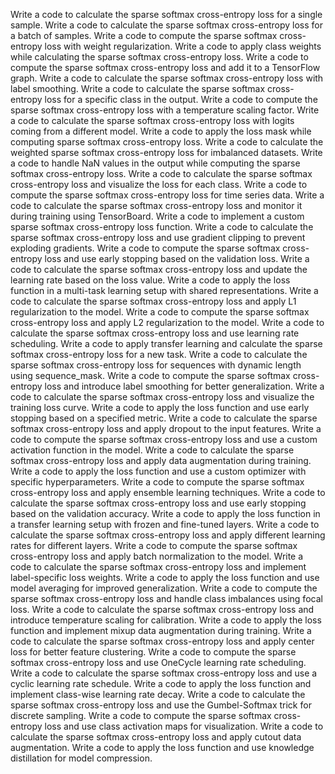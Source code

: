 Write a code to calculate the sparse softmax cross-entropy loss for a single sample.
Write a code to calculate the sparse softmax cross-entropy loss for a batch of samples.
Write a code to compute the sparse softmax cross-entropy loss with weight regularization.
Write a code to apply class weights while calculating the sparse softmax cross-entropy loss.
Write a code to compute the sparse softmax cross-entropy loss and add it to a TensorFlow graph.
Write a code to calculate the sparse softmax cross-entropy loss with label smoothing.
Write a code to calculate the sparse softmax cross-entropy loss for a specific class in the output.
Write a code to compute the sparse softmax cross-entropy loss with a temperature scaling factor.
Write a code to calculate the sparse softmax cross-entropy loss with logits coming from a different model.
Write a code to apply the loss mask while computing sparse softmax cross-entropy loss.
Write a code to calculate the weighted sparse softmax cross-entropy loss for imbalanced datasets.
Write a code to handle NaN values in the output while computing the sparse softmax cross-entropy loss.
Write a code to calculate the sparse softmax cross-entropy loss and visualize the loss for each class.
Write a code to compute the sparse softmax cross-entropy loss for time series data.
Write a code to calculate the sparse softmax cross-entropy loss and monitor it during training using TensorBoard.
Write a code to implement a custom sparse softmax cross-entropy loss function.
Write a code to calculate the sparse softmax cross-entropy loss and use gradient clipping to prevent exploding gradients.
Write a code to compute the sparse softmax cross-entropy loss and use early stopping based on the validation loss.
Write a code to calculate the sparse softmax cross-entropy loss and update the learning rate based on the loss value.
Write a code to apply the loss function in a multi-task learning setup with shared representations.
Write a code to calculate the sparse softmax cross-entropy loss and apply L1 regularization to the model.
Write a code to compute the sparse softmax cross-entropy loss and apply L2 regularization to the model.
Write a code to calculate the sparse softmax cross-entropy loss and use learning rate scheduling.
Write a code to apply transfer learning and calculate the sparse softmax cross-entropy loss for a new task.
Write a code to calculate the sparse softmax cross-entropy loss for sequences with dynamic length using sequence_mask.
Write a code to compute the sparse softmax cross-entropy loss and introduce label smoothing for better generalization.
Write a code to calculate the sparse softmax cross-entropy loss and visualize the training loss curve.
Write a code to apply the loss function and use early stopping based on a specified metric.
Write a code to calculate the sparse softmax cross-entropy loss and apply dropout to the input features.
Write a code to compute the sparse softmax cross-entropy loss and use a custom activation function in the model.
Write a code to calculate the sparse softmax cross-entropy loss and apply data augmentation during training.
Write a code to apply the loss function and use a custom optimizer with specific hyperparameters.
Write a code to compute the sparse softmax cross-entropy loss and apply ensemble learning techniques.
Write a code to calculate the sparse softmax cross-entropy loss and use early stopping based on the validation accuracy.
Write a code to apply the loss function in a transfer learning setup with frozen and fine-tuned layers.
Write a code to calculate the sparse softmax cross-entropy loss and apply different learning rates for different layers.
Write a code to compute the sparse softmax cross-entropy loss and apply batch normalization to the model.
Write a code to calculate the sparse softmax cross-entropy loss and implement label-specific loss weights.
Write a code to apply the loss function and use model averaging for improved generalization.
Write a code to compute the sparse softmax cross-entropy loss and handle class imbalances using focal loss.
Write a code to calculate the sparse softmax cross-entropy loss and introduce temperature scaling for calibration.
Write a code to apply the loss function and implement mixup data augmentation during training.
Write a code to calculate the sparse softmax cross-entropy loss and apply center loss for better feature clustering.
Write a code to compute the sparse softmax cross-entropy loss and use OneCycle learning rate scheduling.
Write a code to calculate the sparse softmax cross-entropy loss and use a cyclic learning rate schedule.
Write a code to apply the loss function and implement class-wise learning rate decay.
Write a code to calculate the sparse softmax cross-entropy loss and use the Gumbel-Softmax trick for discrete sampling.
Write a code to compute the sparse softmax cross-entropy loss and use class activation maps for visualization.
Write a code to calculate the sparse softmax cross-entropy loss and apply cutout data augmentation.
Write a code to apply the loss function and use knowledge distillation for model compression.